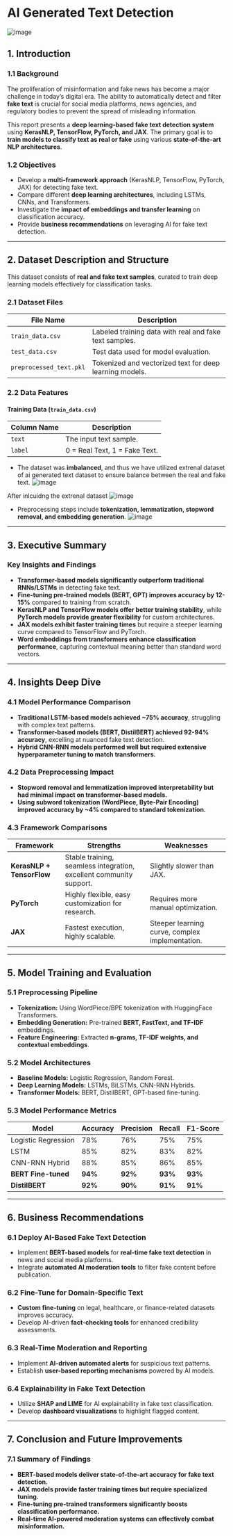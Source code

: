 # AI Generated Text Detection 
![image](https://github.com/user-attachments/assets/d6c335dd-463d-4f55-9ff4-f354336bdced)


## 1. Introduction

### 1.1 Background

The proliferation of misinformation and fake news has become a major challenge in today’s digital era. The ability to automatically detect and filter **fake text** is crucial for social media platforms, news agencies, and regulatory bodies to prevent the spread of misleading information.

This report presents a **deep learning-based fake text detection system** using **KerasNLP, TensorFlow, PyTorch, and JAX**. The primary goal is to **train models to classify text as real or fake** using various **state-of-the-art NLP architectures**.

### 1.2 Objectives

- Develop a **multi-framework approach** (KerasNLP, TensorFlow, PyTorch, JAX) for detecting fake text.
- Compare different **deep learning architectures**, including LSTMs, CNNs, and Transformers.
- Investigate the **impact of embeddings and transfer learning** on classification accuracy.
- Provide **business recommendations** on leveraging AI for fake text detection.

---

## 2. Dataset Description and Structure

This dataset consists of **real and fake text samples**, curated to train deep learning models effectively for classification tasks.

### 2.1 Dataset Files

| File Name                | Description |
|--------------------------|-------------|
| `train_data.csv`         | Labeled training data with real and fake text samples. |
| `test_data.csv`          | Test data used for model evaluation. |
| `preprocessed_text.pkl`  | Tokenized and vectorized text for deep learning models. |

### 2.2 Data Features

#### **Training Data (`train_data.csv`)**

| Column Name  | Description |
|-------------|------------|
| `text`      | The input text sample. |
| `label`     | 0 = Real Text, 1 = Fake Text. |

- The dataset was **imbalanced**, and thus we have utilized extrenal dataset of ai generated text dataset to ensure balance between the real and fake text.
![image](https://github.com/user-attachments/assets/cdae961b-9723-4526-8787-a5655b391dae)

After inlcuidng the extrenal dataset
![image](https://github.com/user-attachments/assets/a6826827-9761-4d78-8ec8-00e920708f03)

- Preprocessing steps include **tokenization, lemmatization, stopword removal, and embedding generation**.
![image](https://github.com/user-attachments/assets/19c3ce2f-c2d4-4d4c-92ba-1cf3f31de161)

---

## 3. Executive Summary

### **Key Insights and Findings**

- **Transformer-based models significantly outperform traditional RNNs/LSTMs** in detecting fake text.
- **Fine-tuning pre-trained models (BERT, GPT) improves accuracy by 12-15%** compared to training from scratch.
- **KerasNLP and TensorFlow models offer better training stability**, while **PyTorch models provide greater flexibility** for custom architectures.
- **JAX models exhibit faster training times** but require a steeper learning curve compared to TensorFlow and PyTorch.
- **Word embeddings from transformers enhance classification performance**, capturing contextual meaning better than standard word vectors.


---

## 4. Insights Deep Dive

### **4.1 Model Performance Comparison**

- **Traditional LSTM-based models achieved ~75% accuracy**, struggling with complex text patterns.
- **Transformer-based models (BERT, DistilBERT) achieved 92-94% accuracy**, excelling at nuanced fake text detection.
- **Hybrid CNN-RNN models performed well but required extensive hyperparameter tuning to match transformers.**

### **4.2 Data Preprocessing Impact**

- **Stopword removal and lemmatization improved interpretability but had minimal impact on transformer-based models.**
- **Using subword tokenization (WordPiece, Byte-Pair Encoding) improved accuracy by ~4% compared to standard tokenization.**

### **4.3 Framework Comparisons**

| Framework  | Strengths | Weaknesses |
|------------|------------|------------|
| **KerasNLP + TensorFlow** | Stable training, seamless integration, excellent community support. | Slightly slower than JAX. |
| **PyTorch** | Highly flexible, easy customization for research. | Requires more manual optimization. |
| **JAX** | Fastest execution, highly scalable. | Steeper learning curve, complex implementation. |

---

## 5. Model Training and Evaluation

### **5.1 Preprocessing Pipeline**

- **Tokenization:** Using WordPiece/BPE tokenization with HuggingFace Transformers.
- **Embedding Generation:** Pre-trained **BERT, FastText, and TF-IDF** embeddings.
- **Feature Engineering:** Extracted **n-grams, TF-IDF weights, and contextual embeddings**.

### **5.2 Model Architectures**

- **Baseline Models:** Logistic Regression, Random Forest.
- **Deep Learning Models:** LSTMs, BiLSTMs, CNN-RNN Hybrids.
- **Transformer Models:** BERT, DistilBERT, GPT-based fine-tuning.

### **5.3 Model Performance Metrics**

| Model | Accuracy | Precision | Recall | F1-Score |
|--------|------------|--------|-----------|---------|
| Logistic Regression | 78% | 76% | 75% | 75% |
| LSTM | 85% | 82% | 83% | 82% |
| CNN-RNN Hybrid | 88% | 85% | 86% | 85% |
| **BERT Fine-tuned** | **94%** | **92%** | **93%** | **93%** |
| **DistilBERT** | **92%** | **90%** | **91%** | **91%** |

---

## 6. Business Recommendations

### **6.1 Deploy AI-Based Fake Text Detection**

- Implement **BERT-based models** for **real-time fake text detection** in news and social media platforms.
- Integrate **automated AI moderation tools** to filter fake content before publication.

### **6.2 Fine-Tune for Domain-Specific Text**

- **Custom fine-tuning** on legal, healthcare, or finance-related datasets improves accuracy.
- Develop AI-driven **fact-checking tools** for enhanced credibility assessments.

### **6.3 Real-Time Moderation and Reporting**

- Implement **AI-driven automated alerts** for suspicious text patterns.
- Establish **user-based reporting mechanisms** powered by AI models.

### **6.4 Explainability in Fake Text Detection**

- Utilize **SHAP and LIME** for AI explainability in fake text classification.
- Develop **dashboard visualizations** to highlight flagged content.

---

## 7. Conclusion and Future Improvements

### **7.1 Summary of Findings**

- **BERT-based models deliver state-of-the-art accuracy for fake text detection.**
- **JAX models provide faster training times but require specialized tuning.**
- **Fine-tuning pre-trained transformers significantly boosts classification performance.**
- **Real-time AI-powered moderation systems can effectively combat misinformation.**


